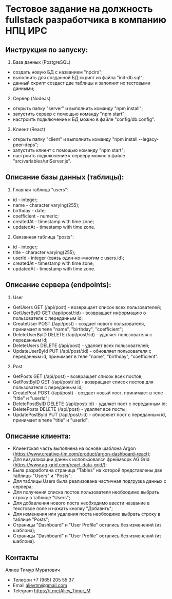 # Тестовое задание на должность fullstack разработчика в компанию НПЦ ИРС

## Инструкция по запуску:

1) База данных (PostgreSQL)
- создать новую БД с названием "npcirs";
- выполнить для созданной БД скрипт из файла "init-db.sql";
- данный скрипт создаст две таблицы и заполнит их тестовыми данными;

2) Сервер (NodeJs)
- открыть папку "server" и выполнить команду "npm install";
- запустить сервер с помощью команду "npm start";
- настроить подключение к БД можно в файле "config/db.config".

3) Клиент (React)
- открыть папку "client" и выполнить команду "npm install --legacy-peer-deps";
- запустить клиент с помощью команду "npm start";
- настроить подключение к серверу можно в файле "src/variables/urlServer.js".

## Описание базы данных (таблицы):

1) Главная таблица "users":
- id - integer;
- name - character varying(255);
- birthday - date;
- coefficient - numeric;
- createdAt - timestamp with time zone;
- updatedAt - timestamp with time zone.

2) Связанная таблица "posts":
- id - integer;
- title - character varying(255);
- userId - integer (связь один-ко-многим с users.id);
- createdAt - timestamp with time zone;
- updatedAt - timestamp with time zone.

## Описание сервера (endpoints):

1) User
- GetUsers GET (/api/post) - возвращает список всех пользователей;
- GetUserByID GET (/api/post/:id) - возвращает информацию о пользователе с переданным id;
- CreateUser POST (/api/post) - создает нового пользователя, принимает в теле "name", "birthday", "coefficient";
- DeleteUserByID DELETE (/api/post/:id) - удаляет пользователя с переданным id;
- DeleteUsers DELETE (/api/post) - удаляет всех пользователей;
- UpdateUserById PUT (/api/post/:id) - обновляет пользователя с переданным id, принимает в теле "name", "birthday", "coefficient".

2) Post
- GetPosts GET (/api/post) - возвращает список всех постов;
- GetPostByID GET (/api/post/:id) - возвращает список постов для пользователя с переданным id;
- CreatePost POST (/api/post) - создает новый пост, принимает в теле "title" и "userId";
- DeletePostByID DELETE (/api/post/:id) - удаляет пост с переданным id;
- DeletePosts DELETE (/api/post) - удаляет все посты;
- UpdatePostById PUT (/api/post/:id) - обновляет пост с переданным id, принимает в теле "title" и "userId".

## Описание клиента:

- Клиентская часть выполнена на основе шаблона Argon (https://www.creative-tim.com/product/argon-dashboard-react);
- Для визуализации данных использовался фреймворк AG Grid (https://www.ag-grid.com/react-data-grid/);
- Была разработана страница "Tables" на которой представлены две таблицы "Users" и "Posts";
- Для таблицы Users была реализована частичная подгрузка данных с сервера;
- Для получения списка постов пользователя необходимо выбрать строку в таблице "Users";
- Для добавления нового поста необходимо ввести название в текстовое поле и нажать кнопку "Добавить";
- Для изменения или удаления поста необходимо выбрать строку в таблице "Posts";
- Страницы "Dashboard" и "User Profile" остались без изменений (из шаблона);
- Страницы "Dashboard" и "User Profile" остались без изменений (из шаблона).

## Контакты

Алиев Тимур Муратович

- Телефон +7 (965) 205 55 37
- Email alievtm@gmail.com
- Telegram https://t.me/Aliev_Timur_M

